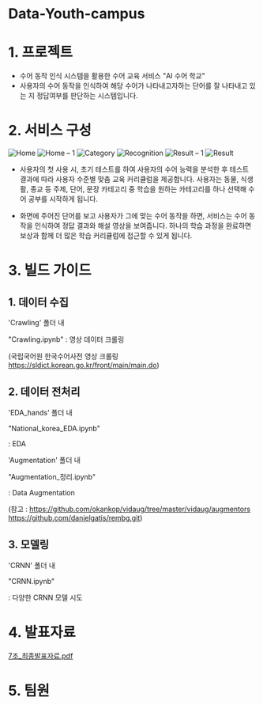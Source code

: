 # Data-Youth-campus

# 1. 프로젝트
- 수어 동작 인식 시스템을 활용한 수어 교육 서비스 "AI 수어 학교"
- 사용자의 수어 동작을 인식하여 해당 수어가 나타내고자하는 단어를 잘 나타내고 있는 지 정답여부를 판단하는 시스템입니다. 

# 2. 서비스 구성

![Home](https://user-images.githubusercontent.com/80680069/186882734-a642024d-b24d-492e-8014-3622739af7ed.png)
![Home – 1](https://user-images.githubusercontent.com/80680069/186882766-eed193b3-749a-456f-b978-10142fe65295.png)
![Category](https://user-images.githubusercontent.com/80680069/186882781-4a26dad5-2f65-4b1e-8184-0b7a4c4066e6.png)
![Recognition](https://user-images.githubusercontent.com/80680069/186882876-f7b7ecfa-058e-4802-ab38-67c05a30cc9a.png)
![Result – 1](https://user-images.githubusercontent.com/80680069/186882846-7306fa8f-e374-449d-9be0-d4574ab5f346.png)
![Result](https://user-images.githubusercontent.com/80680069/186882893-891392a3-bc53-4246-8713-33d3bfe7f137.png)

-  사용자의 첫 사용 시, 초기 테스트를 하여 사용자의 수어 능력을 분석한 후 테스트 결과에 따라 사용자 수준별 맞춤 교육 커리큘럼을 제공합니다. 사용자는 동물, 식생활, 종교 등 주제, 단어, 문장 카테고리 중 학습을 원하는 카테고리를 하나 선택해 수어 공부를 시작하게 됩니다.

-  화면에 주어진 단어를 보고 사용자가 그에 맞는 수어 동작을 하면, 서비스는 수어 동작을 인식하여 정답 결과와 해설 영상을 보여줍니다. 하나의 학습 과정을 완료하면 보상과 함께 더 많은 학습 커리큘럼에 접근할 수 있게 됩니다.

#  

# 3. 빌드 가이드

## 1. 데이터 수집

  'Crawling' 폴더 내
  
  "Crawling.ipynb" : 영상 데이터 크롤링
  
  (국립국어원 한국수어사전 영상 크롤링 
  https://sldict.korean.go.kr/front/main/main.do)
  
  ##
  
## 2. 데이터 전처리

  'EDA_hands' 폴더 내
  
  "National_korea_EDA.ipynb"
  
  : EDA
  
  
  
  'Augmentation' 폴더 내
  
  "Augmentation_정리.ipynb" 
  
  : Data Augmentation
  
  (참고 : https://github.com/okankop/vidaug/tree/master/vidaug/augmentors
  https://github.com/danielgatis/rembg.git)
  
  ##
  
## 3. 모델링

  'CRNN' 폴더 내
  
  "CRNN.ipynb"
  
  : 다양한 CRNN 모델 시도
  
#
  
# 4. 발표자료

[7조_최종발표자료.pdf](https://github.com/Data-campus-2022/team_7/files/9432518/7._.pdf)

#

# 5. 팀원
